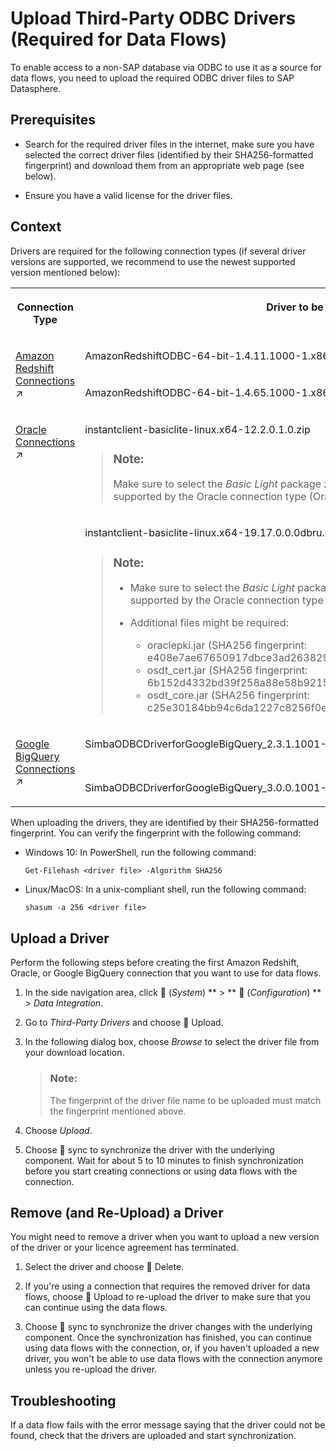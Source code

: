 <!-- loiob9b5579054df48c39381d5b17286bf21 -->

<link rel="stylesheet" type="text/css" href="../css/sap-icons.css"/>

# Upload Third-Party ODBC Drivers \(Required for Data Flows\)

To enable access to a non-SAP database via ODBC to use it as a source for data flows, you need to upload the required ODBC driver files to SAP Datasphere.



<a name="loiob9b5579054df48c39381d5b17286bf21__section_tqp_kfh_2mb"/>

## Prerequisites

-   Search for the required driver files in the internet, make sure you have selected the correct driver files \(identified by their SHA256-formatted fingerprint\) and download them from an appropriate web page \(see below\).

-   Ensure you have a valid license for the driver files.




<a name="loiob9b5579054df48c39381d5b17286bf21__section_k3n_hzn_tsb"/>

## Context

Drivers are required for the following connection types \(if several driver versions are supported, we recommend to use the newest supported version mentioned below\):


<table>
<tr>
<th valign="top">

Connection Type

</th>
<th valign="top">

Driver to be uploaded

</th>
<th valign="top">

SHA256 Fingerprint

</th>
<th valign="top">

Download Site

</th>
</tr>
<tr>
<td valign="top" rowspan="2">

[Amazon Redshift Connections](https://help.sap.com/viewer/9f36ca35bc6145e4acdef6b4d852d560/DEV_CURRENT/en-US/8b132061d4e149d9a16b3576dda1f613.html "Use an Amazon Redshift connection to access data from Amazon Redshift 8.x databases.") :arrow_upper_right:

</td>
<td valign="top">

AmazonRedshiftODBC-64-bit-1.4.11.1000-1.x86\_64.rpm

</td>
<td valign="top">

6d811e2f198a030274bf9f099d4c828b1b071b78e99432eee1531d4988768a22

</td>
<td valign="top" rowspan="2">

`https://docs.aws.amazon.com` 

</td>
</tr>
<tr>
<td valign="top">

AmazonRedshiftODBC-64-bit-1.4.65.1000-1.x86\_64.rpm

</td>
<td valign="top">

ee79a8d41760a90b6fa2e1a074e33b0518e3393afd305f0bee843b5393e10df0

</td>
</tr>
<tr>
<td valign="top" rowspan="2">

[Oracle Connections](https://help.sap.com/viewer/9f36ca35bc6145e4acdef6b4d852d560/DEV_CURRENT/en-US/c73ae0601d364f47830d339b6e86b7e8.html "Use an Oracle connection to access data from an Oracle database (on-premise).") :arrow_upper_right:

</td>
<td valign="top">

instantclient-basiclite-linux.x64-12.2.0.1.0.zip

> ### Note:  
> Make sure to select the *Basic Light* package zip file. The package applies to all versions supported by the Oracle connection type \(Oracle 12c, Oracle 18c, and Oracle 19c\).



</td>
<td valign="top">

1c3adb36f9605aae84ae98461bd6ee9eb26b303cace3f5534cd7985d470d0494

</td>
<td valign="top">

`https://oracle.com`

</td>
</tr>
<tr>
<td valign="top">

instantclient-basiclite-linux.x64-19.17.0.0.0dbru.zip

> ### Note:  
> -   Make sure to select the *Basic Light* package zip file. The package applies to all versions supported by the Oracle connection type \(Oracle 12c, Oracle 18c, and Oracle 19c\).
> 
> -   Additional files might be required:
> 
>     -   oraclepki.jar \(SHA256 fingerprint: e408e7ae67650917dbce3ad263829bdc6c791d50d4db2fd59aeeb5503175499b\)
>     -   osdt\_cert.jar \(SHA256 fingerprint: 6b152d4332bd39f258a88e58b9215a926048d740e148971fe1628b09060176a8\)
>     -   osdt\_core.jar \(SHA256 fingerprint: c25e30184bb94c6da1227c8256f0e1336acb97b29229edb4aacf27167b96075e\)



</td>
<td valign="top">

ea4a9557c6355f5b56b648b7dff47db79a1403b7e9f7abeca9e1a0e952498e13

</td>
<td valign="top">

`https://download.oracle.com/otn_software/linux/instantclient/1917000/instantclient-basic-linux.x64-19.17.0.0.0dbru.zip`

</td>
</tr>
<tr>
<td valign="top" rowspan="2">

[Google BigQuery Connections](https://help.sap.com/viewer/9f36ca35bc6145e4acdef6b4d852d560/DEV_CURRENT/en-US/30ed77de13864368bdc596099b37ed70.html "Use the connection to access data from a Google BigQuery data source..") :arrow_upper_right:

</td>
<td valign="top">

SimbaODBCDriverforGoogleBigQuery\_2.3.1.1001-Linux.tar.gz

</td>
<td valign="top">

abf4551d621c26f4fa30539e7ece2a47daaf6e1d67c59e5b7e79c43a3335018f

</td>
<td valign="top">

`https://storage.googleapis.com/simba-bq-release/odbc/SimbaODBCDriverforGoogleBigQuery_2.3.1.1001-Linux.tar.gz`

</td>
</tr>
<tr>
<td valign="top">

SimbaODBCDriverforGoogleBigQuery\_3.0.0.1001-Linux.tar.gz

</td>
<td valign="top">

58d3c9acfb93f0d26c081a230ff664a16c8544d567792ebc5436beb31e9e28e4

</td>
<td valign="top">

`https://cloud.google.com/bigquery/providers/simba-drivers`

</td>
</tr>
</table>

When uploading the drivers, they are identified by their SHA256-formatted fingerprint. You can verify the fingerprint with the following command:

-   Windows 10: In PowerShell, run the following command:

    `Get-Filehash <driver file> -Algorithm SHA256`

-   Linux/MacOS: In a unix-compliant shell, run the following command:

    `shasum -a 256 <driver file>`




<a name="loiob9b5579054df48c39381d5b17286bf21__section_ihl_rfh_2mb"/>

## Upload a Driver

Perform the following steps before creating the first Amazon Redshift, Oracle, or Google BigQuery connection that you want to use for data flows.

1.  In the side navigation area, click <span class="FPA-icons"></span> \(*System*\) ** \> ** :wrench: \(*Configuration*\) ** \> *Data Integration*.

2.  Go to *Third-Party Drivers* and choose <span class="FPA-icons"></span> Upload.

3.  In the following dialog box, choose *Browse* to select the driver file from your download location.

    > ### Note:  
    > The fingerprint of the driver file name to be uploaded must match the fingerprint mentioned above.

4.  Choose *Upload*.

5.  Choose <span class="FPA-icons"></span> sync to synchronize the driver with the underlying component. Wait for about 5 to 10 minutes to finish synchronization before you start creating connections or using data flows with the connection.




<a name="loiob9b5579054df48c39381d5b17286bf21__section_eyf_qzf_gmb"/>

## Remove \(and Re-Upload\) a Driver

You might need to remove a driver when you want to upload a new version of the driver or your licence agreement has terminated.

1.  Select the driver and choose <span class="FPA-icons"></span> Delete.

2.  If you're using a connection that requires the removed driver for data flows, choose <span class="FPA-icons"></span> Upload to re-upload the driver to make sure that you can continue using the data flows.

3.  Choose <span class="FPA-icons"></span> sync to synchronize the driver changes with the underlying component. Once the synchronization has finished, you can continue using data flows with the connection, or, if you haven't uploaded a new driver, you won't be able to use data flows with the connection anymore unless you re-upload the driver.




## Troubleshooting

If a data flow fails with the error message saying that the driver could not be found, check that the drivers are uploaded and start synchronization.

